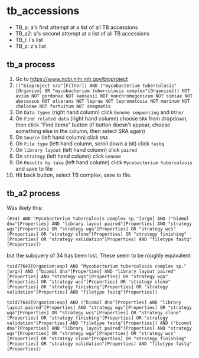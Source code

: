 # tb_accessions
* TB_a: a's first attempt at a list of all TB accessions
* TB_a2: a's second attempt at a list of all TB accessions
* TB_l: l's list
* TB_z: z's list

## tb_a process
1. Go to https://www.ncbi.nlm.nih.gov/bioproject
2. `(("bioproject sra"[Filter]) AND ("mycobacterium tuberculosis"[Organism] OR "mycobacterium tuberculosis complex"[Organism])) NOT avium NOT gordonae NOT kansasii NOT nonchromogenicum NOT simiae NOT abscessus NOT ulcerans NOT leprae NOT lepromatosis NOT marinum NOT chelonae NOT fortuitum NOT smegmatis`
3. On `Data types` (right hand column) click `Genome sequencing` and `Other`
4. On `Find related data` (right hand column) choose `SRA` from dropdown, then click "Find items" button (if button doesn't appear, choose something else in the column, then select SRA again)
5. On `Source` (left hand column) click `DNA`
6. On `File type` (left hand column, scroll down a bit) click `fastq`
7. On `library layout` (left hand column) click `paired`
8. On `strategy` (left hand column) click `Genome`
9. On `Results by taxa` (left hand column) click `Mycobacterium tuberculosis` and save to file
10. Hit back button, select TB complex, save to file.

## tb_a2 process
Was likely this:

```
(#34) AND "Mycobacterium tuberculosis complex sp."[orgn] AND ("biomol dna"[Properties] AND "library layout paired"[Properties] AND "strategy wgs"[Properties] OR "strategy wga"[Properties] OR "strategy wcs"[Properties] OR "strategy clone"[Properties] OR "strategy finishing"[Properties] OR "strategy validation"[Properties] AND "filetype fastq"[Properties])
```

but the subquery of 34 has been lost. These seem to be roughly equivalent:

```
txid77643[Organism:exp] AND "Mycobacterium tuberculosis complex sp."[orgn] AND ("biomol dna"[Properties] AND "library layout paired"[Properties] AND "strategy wgs"[Properties] OR "strategy wga"[Properties] OR "strategy wcs"[Properties] OR "strategy clone"[Properties] OR "strategy finishing"[Properties] OR "strategy validation"[Properties] AND "filetype fastq"[Properties])
```

```
txid77643[Organism:exp] AND ("biomol dna"[Properties] AND "library layout paired"[Properties] AND "strategy wgs"[Properties] OR "strategy wga"[Properties] OR "strategy wcs"[Properties] OR "strategy clone"[Properties] OR "strategy finishing"[Properties] OR "strategy validation"[Properties] AND "filetype fastq"[Properties]) AND ("biomol dna"[Properties] AND "library layout paired"[Properties] AND "strategy wgs"[Properties] OR "strategy wga"[Properties] OR "strategy wcs"[Properties] OR "strategy clone"[Properties] OR "strategy finishing"[Properties] OR "strategy validation"[Properties] AND "filetype fastq"[Properties])
```
